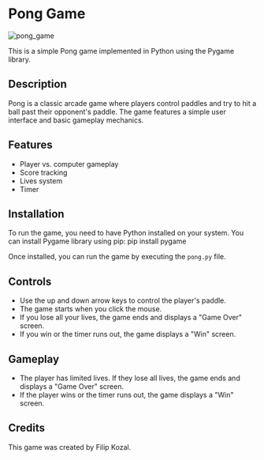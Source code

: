 # Pong Game

![pong_game](https://github.com/FilipK206/pong_game/assets/109867923/630f71e6-d94e-4dd9-ac22-ee9c02365a84)

This is a simple Pong game implemented in Python using the Pygame library.

## Description

Pong is a classic arcade game where players control paddles and try to hit a ball past their opponent's paddle. The game features a simple user interface and basic gameplay mechanics.

## Features

- Player vs. computer gameplay
- Score tracking
- Lives system
- Timer

## Installation

To run the game, you need to have Python installed on your system. You can install Pygame library using pip:
pip install pygame

Once installed, you can run the game by executing the `pong.py` file.

## Controls

- Use the up and down arrow keys to control the player's paddle.
- The game starts when you click the mouse.
- If you lose all your lives, the game ends and displays a "Game Over" screen.
- If you win or the timer runs out, the game displays a "Win" screen.

## Gameplay

- The player has limited lives. If they lose all lives, the game ends and displays a "Game Over" screen.
- If the player wins or the timer runs out, the game displays a "Win" screen.

## Credits

This game was created by Filip Kozal.

